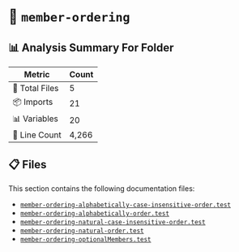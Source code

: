 # 📁 `member-ordering`

## 📊 Analysis Summary For Folder

| Metric | Count |
|--------|-------|
| 📁 Total Files | 5 |
| 📦 Imports | 21 |
| 📊 Variables | 20 |
| 🔢 Line Count | 4,266 |


## 📋 Files

This section contains the following documentation files:

- [`member-ordering-alphabetically-case-insensitive-order.test`](./member-ordering-alphabetically-case-insensitive-order.test.md)
- [`member-ordering-alphabetically-order.test`](./member-ordering-alphabetically-order.test.md)
- [`member-ordering-natural-case-insensitive-order.test`](./member-ordering-natural-case-insensitive-order.test.md)
- [`member-ordering-natural-order.test`](./member-ordering-natural-order.test.md)
- [`member-ordering-optionalMembers.test`](./member-ordering-optionalMembers.test.md)